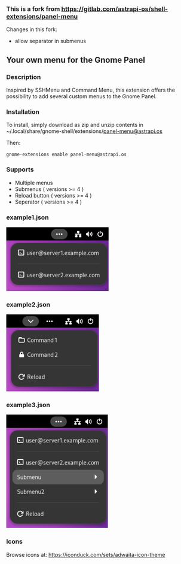 ### This is a fork from https://gitlab.com/astrapi-os/shell-extensions/panel-menu

Changes in this fork:
- allow separator in submenus

## Your own menu for the Gnome Panel

### Description
Inspired by SSHMenu and Command Menu, this extension offers the possibility to add several custom menus to the Gnome Panel.

### Installation

To install, simply download as zip and unzip contents in ~/.local/share/gnome-shell/extensions/panel-menu@astrapi.os

Then:
```
gnome-extensions enable panel-menu@astrapi.os
```

### Supports

* Multiple menus 
* Submenus ( versions >= 4 )
* Reload button ( versions >= 4 )
* Seperator ( versions >= 4 )

### example1.json

![screenshot](<example1.png>)

### example2.json

![screenshot](<example2.png>)

### example3.json

![screenshot](<example3.png>)

### Icons

Browse icons at: https://iconduck.com/sets/adwaita-icon-theme
